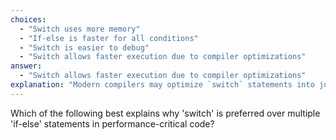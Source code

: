 ```yaml
---
choices:
  - "Switch uses more memory"
  - "If-else is faster for all conditions"
  - "Switch is easier to debug"
  - "Switch allows faster execution due to compiler optimizations"
answer:
  - "Switch allows faster execution due to compiler optimizations"
explanation: "Modern compilers may optimize `switch` statements into jump tables or lookup tables, improving execution speed when compared to sequential `if-else` chains."
---
```


Which of the following best explains why 'switch' is preferred over multiple 'if-else' statements in performance-critical code?
